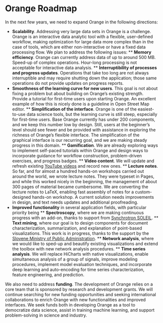 # Orange Roadmap

In the next few years, we need to expand Orange in the following directions:

* __Scalability__. Addressing very large data sets in Orange is a challenge. Orange is an interactive data analytic tool with a flexible, user-defined workflow, making optimization for large data more complex than in the case of tools, which are either non-interactive or have a fixed data processing flow. We plan to address the following issues:
** __Memory efficiency__. Orange can currently address data of up to around 500 MB.
Speed-up of complex operations. Hour-long processing is not acceptable for interactive data analysis.
** __Interruptibility of processes and progress updates__. Operations that take too long are not always interruptible and may require shutting down the application; those same operations do not provide updates on progress reports.
* __Smoothness of the learning curve for new users__. This goal is not about fixing a problem but about building on Orange’s existing strength.
Provide a tutorial for first-time users upon starting Orange. An excellent example of how this is nicely done is a guideline in Open Street Map editor.
** __Simplification of the interface__. Orange is one of the easiest-to-use data science tools, but the learning curve is still steep, especially for first-time users. Base Orange currently has under 200 components, and we keep this number low by design. Still, users at the beginner’s level should see fewer and be provided with assistance in exploring the richness of Orange’s flexible interface. The simplification of the graphical interface is our recurring goal, and we are making steady progress in this domain.
** __Gamification__. We are already exploring ways to implement self-paced tutorials within Orange and design ways to incorporate guidance for workflow construction, problem-driven exercises, and progress badges.
** __Video content__. We will update and refresh existing [YouTube videos](http://youtube.com/orangedatamining) and record new ones.
** __Lecture notes__. So far, and for almost a hundred hands-on workshops carried out around the world, we wrote lecture notes. They were typeset in Pages, and while this worked nicely in the beginning, the management of about 300 pages of material became cumbersome. We are converting the lecture notes to LaTeX, enabling fast assembly of notes for a custom-designed hands-on workshop. A current solution needs improvements in design, and text needs updates and additional proofreading.
* __Improved functionality__ in several application fields, with particular priority being
** __Spectroscopy__, where we are making continuous progress with an add-on, thanks to support from [Synchrotron SOLEIL](https://www.synchrotron-soleil.fr/en).
** __Text mining__, where our goal is to design components for document characterization, summarization, and explanation of point-based visualizations. This work is in progress, thanks to the support by the [Slovene Ministry of Public Administration](https://www.gov.si/en/state-authorities/ministries/ministry-of-public-administration/).
** __Network analysis__, where we would like to sped-up and beautify existing visualizations and extend the toolbox with new network analysis procedures.
** __Time series analysis__. We will replace HiCharts with native visualizations, enable simultaneous analysis of a group of signals, improve modeling procedures, implement model evaluation techniques, and incorporate deep learning and auto-encoding for time series characterization, feature engineering, and prediction.

We also need to address __funding__. The development of Orange relies on a core team that is sponsored by research and development grants. We will continue searching for new funding opportunities and seeking international collaborations to enrich Orange with new functionalities and improved interfaces. We seek funds both in developing Orange as a tool to democratize data science, assist in training machine learning, and support problem-solving in science and industry.
